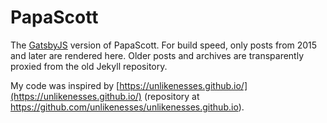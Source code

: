 # PapaScott

The [GatsbyJS](https://www.gatsbyjs.org) version of PapaScott. For build speed, only posts from 2015
and later are rendered here. Older posts and archives are transparently
proxied from the old Jekyll repository.

My code was inspired by
[https://unlikenesses.github.io/](https://unlikenesses.github.io/)
(repository at https://github.com/unlikenesses/unlikenesses.github.io).
